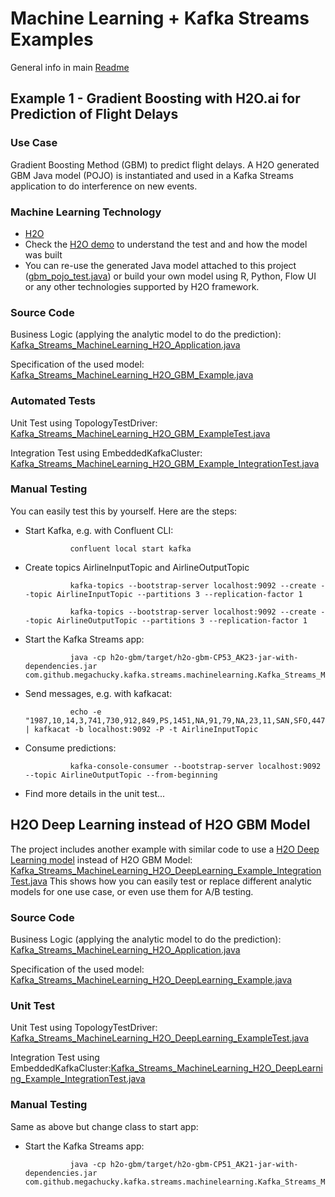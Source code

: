 # Machine Learning + Kafka Streams Examples

General info in main [Readme](../readme.md) 

## Example 1 - Gradient Boosting with H2O.ai for Prediction of Flight Delays

### Use Case

Gradient Boosting Method (GBM) to predict flight delays.
A H2O generated GBM Java model (POJO) is instantiated and used in a Kafka Streams application to do interference on new events.

### Machine Learning Technology

* [H2O](https://www.h2o.ai)
* Check the [H2O demo](https://github.com/h2oai/h2o-2/wiki/Hacking-Airline-DataSet-with-H2O) to understand the test and and how the model was built
* You can re-use the generated Java model attached to this project ([gbm_pojo_test.java](src/main/java/com/github/megachucky/kafka/streams/machinelearning/models/gbm_pojo_test.java)) or build your own model using R, Python, Flow UI or any other technologies supported by H2O framework.

### Source Code

Business Logic (applying the analytic model to do the prediction):
[Kafka_Streams_MachineLearning_H2O_Application.java](src/main/java/com/github/megachucky/kafka/streams/machinelearning/Kafka_Streams_MachineLearning_H2O_Application.java)

Specification of the used model:
[Kafka_Streams_MachineLearning_H2O_GBM_Example.java](src/main/java/com/github/megachucky/kafka/streams/machinelearning/Kafka_Streams_MachineLearning_H2O_GBM_Example.java)

### Automated Tests

Unit Test using TopologyTestDriver:
[Kafka_Streams_MachineLearning_H2O_GBM_ExampleTest.java](src/test/java/com/github/megachucky/kafka/streams/machinelearning/Kafka_Streams_MachineLearning_H2O_GBM_ExampleTest.java)

Integration Test using EmbeddedKafkaCluster:
[Kafka_Streams_MachineLearning_H2O_GBM_Example_IntegrationTest.java](src/test/java/com/github/megachucky/kafka/streams/machinelearning/Kafka_Streams_MachineLearning_H2O_GBM_Example_IntegrationTest.java)

### Manual Testing

You can easily test this by yourself. Here are the steps:

* Start Kafka, e.g. with Confluent CLI:

                confluent local start kafka
* Create topics AirlineInputTopic and AirlineOutputTopic

                kafka-topics --bootstrap-server localhost:9092 --create --topic AirlineInputTopic --partitions 3 --replication-factor 1

                kafka-topics --bootstrap-server localhost:9092 --create --topic AirlineOutputTopic --partitions 3 --replication-factor 1
* Start the Kafka Streams app: 

                java -cp h2o-gbm/target/h2o-gbm-CP53_AK23-jar-with-dependencies.jar com.github.megachucky.kafka.streams.machinelearning.Kafka_Streams_MachineLearning_H2O_GBM_Example
* Send messages, e.g. with kafkacat:

                echo -e "1987,10,14,3,741,730,912,849,PS,1451,NA,91,79,NA,23,11,SAN,SFO,447,NA,NA,0,NA,0,NA,NA,NA,NA,NA,YES,YES" | kafkacat -b localhost:9092 -P -t AirlineInputTopic
* Consume predictions:

                kafka-console-consumer --bootstrap-server localhost:9092 --topic AirlineOutputTopic --from-beginning
* Find more details in the unit test...

## H2O Deep Learning instead of H2O GBM Model

The project includes another example with similar code to use a [H2O Deep Learning model](src/main/java/com/github/megachucky/kafka/streams/machinelearning/models/deeplearning_fe7c1f02_08ec_4070_b784_c2531147e451.java) instead of H2O GBM Model: [Kafka_Streams_MachineLearning_H2O_DeepLearning_Example_IntegrationTest.java](src/test/java/com/github/megachucky/kafka/streams/machinelearning/test/Kafka_Streams_MachineLearning_H2O_DeepLearning_Example_IntegrationTest.java)
This shows how you can easily test or replace different analytic models for one use case, or even use them for A/B testing.

### Source Code

Business Logic (applying the analytic model to do the prediction):
[Kafka_Streams_MachineLearning_H2O_Application.java](src/main/java/com/github/megachucky/kafka/streams/machinelearning/Kafka_Streams_MachineLearning_H2O_Application.java)

Specification of the used model:
[Kafka_Streams_MachineLearning_H2O_DeepLearning_Example.java](src/main/java/com/github/megachucky/kafka/streams/machinelearning/Kafka_Streams_MachineLearning_H2O_DeepLearning_Example.java)

### Unit Test

Unit Test using TopologyTestDriver:
[Kafka_Streams_MachineLearning_H2O_DeepLearning_ExampleTest.java](src/test/java/com/github/megachucky/kafka/streams/machinelearning/Kafka_Streams_MachineLearning_H2O_DeepLearning_ExampleTest.java)

Integration Test using EmbeddedKafkaCluster:[Kafka_Streams_MachineLearning_H2O_DeepLearning_Example_IntegrationTest.java](src/test/java/com/github/megachucky/kafka/streams/machinelearning/Kafka_Streams_MachineLearning_H2O_DeepLearning_Example_IntegrationTest.java)

### Manual Testing

Same as above but change class to start app:

* Start the Kafka Streams app: 

                java -cp h2o-gbm/target/h2o-gbm-CP51_AK21-jar-with-dependencies.jar com.github.megachucky.kafka.streams.machinelearning.Kafka_Streams_MachineLearning_H2O_DeepLearning_Example